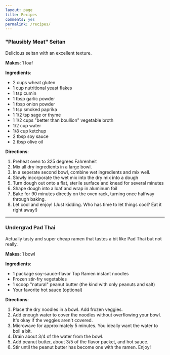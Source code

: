 ```yaml
---
layout: page
title: Recipes
comments: yes
permalink: /recipes/
---
```


### "Plausibly Meat" Seitan

Delicious seitan with an excellent texture.

**Makes**: 1 loaf

**Ingredients**:
* 2 cups wheat gluten
* 1 cup nutritional yeast flakes
* 1 tsp cumin
* 1 tbsp garlic powder
* 1 tbsp onion powder
* 1 tsp smoked paprika
* 1 1/2 tsp sage or thyme
* 1 1/2 cups "better than boullion" vegetable broth
* 1/2 cup water
* 1/8 cup ketchup
* 2 tbsp soy sauce
* 2 tbsp olive oil

**Directions**:
1. Preheat oven to 325 degrees Fahrenheit  
2. Mix all dry ingredients in a large bowl.  
3. In a seperate second bowl, combine wet ingredients and mix well.  
4. Slowly incorporate the wet mix into the dry mix into a dough  
5. Turn dough out onto a flat, sterile surface and knead for several minutes  
6. Shape dough into a loaf and wrap in aluminum foil  
7. Bake for 90 minutes directly on the oven rack, turning once halfway through baking.  
8. Let cool and enjoy! (Just kidding. Who has time to let things cool? Eat it right away!)  

---

### Undergrad Pad Thai

Actually tasty and super cheap ramen that tastes a bit like Pad Thai but not really.

**Makes**: 1 bowl

**Ingredients**:
* 1 package soy-sauce-flavor Top Ramen instant noodles
* Frozen stir-fry vegetables
* 1 scoop "natural" peanut butter (the kind with only peanuts and salt)
* Your favorite hot sauce (optional)

**Directions**:
1. Place the dry noodles in a bowl. Add frozen veggies.  
2. Add enough water to cover the noodles without overflowing your bowl. It's okay if the veggies aren't covered.  
3. Microwave for approximately 5 minutes. You ideally want the water to boil a bit.  
4. Drain about 3/4 of the water from the bowl.  
5. Add peanut butter, about 3/5 of the flavor packet, and hot sauce.  
6. Stir until the peanut butter has become one with the ramen. Enjoy!  
